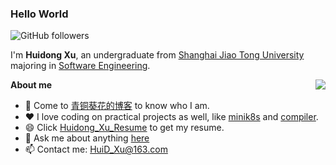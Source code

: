 <!--
**WilliamX1/WilliamX1** is a ✨ _special_ ✨ repository because its `README.md` (this file) appears on your GitHub profile.

Here are some ideas to get you started:

- 🔭 I’m currently working on ...
- 🌱 I’m currently learning ...
- 👯 I’m looking to collaborate on ...
- 🤔 I’m looking for help with ...
- 💬 Ask me about ...
- 📫 How to reach me: ...
- 😄 Pronouns: ...
- ⚡ Fun fact: ...
-->

### Hello World
![GitHub followers](https://img.shields.io/github/followers/WilliamX1?style=social)

I'm **Huidong Xu**, an undergraduate from [Shanghai Jiao Tong University](http://en.sjtu.edu.cn/) majoring in [Software Engineering](http://www.se.sjtu.edu.cn/).

<img align='right' src="https://github-readme-stats.vercel.app/api?username=WilliamX1&count_private=true&show_icons=true&theme=vue-dark&hide_title=true"/>

**About me**

- 🌱 Come to [青铜葵花的博客](https://blog.treasuredong.com/about) to know who I am.
- ❤️ I love coding on practical projects as well, like [minik8s](https://github.com/WilliamX1/minik8s) and [compiler](https://github.com/WilliamX1/tiger-compiler).
- 😄 Click [Huidong_Xu_Resume](https://babydong.cn/WilliamX1/Huidong_Xu_Resume.pdf) to get my resume.
- 💬 Ask me about anything [here](https://github.com/WilliamX1/WilliamX1/issues)
- 📫 Contact me: <HuiD_Xu@163.com>
